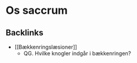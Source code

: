 # Os saccrum

## Backlinks
* [[Bækkenringslæsioner]]
	* QG. Hvilke knogler indgår i bækkenringen?

<!-- {BearID:1A308B6B-F408-4446-97B4-6732E3CF6DED-7151-00000F7F99921A65} -->
